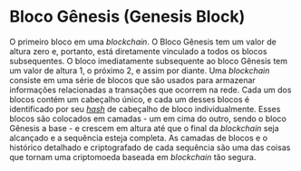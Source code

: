 # Bloco Gênesis (Genesis Block)

O primeiro bloco em uma _blockchain_. O Bloco Gênesis tem um valor de altura zero e, portanto, está diretamente vinculado a todos os blocos subsequentes. O bloco imediatamente subsequente ao bloco Gênesis tem um valor de altura 1, o próximo 2, e assim por diante. Uma _blockchain_ consiste em uma série de blocos que são usados para armazenar informações relacionadas a transações que ocorrem na rede. Cada um dos blocos contém um cabeçalho único, e cada um desses blocos é identificado por seu [_hash_](Fun%C3%A7%C3%A3o%20Hash%20Criptogr%C3%A1fica.md) de cabeçalho de bloco individualmente. Esses blocos são colocados em camadas - um em cima do outro, sendo o bloco Gênesis a base - e crescem em altura até que o final da _blockchain_ seja alcançado e a sequência esteja completa. As camadas de blocos e o histórico detalhado e criptografado de cada sequência são uma das coisas que tornam uma criptomoeda baseada em _blockchain_ tão segura.
